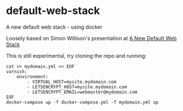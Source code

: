 default-web-stack
=================

A new default web stack - using docker

Loosely based on Simon Willison's presentation at [A New Default Web Stack](https://www.youtube.com/watch?v=P68zXJ_ACCE)

This is still experimental, try cloning the repo and running:

    cat >> mydomain.yml << EOF
    varnish:
        environment:
            - VIRTUAL_HOST=mysite.mydomain.com
            - LETSENCRYPT_HOST=mysite.mydomain.com
            - LETSENCRYPT_EMAIL=webmaster@mydomain.com
    EOF
    docker-compose up -f docker-compose.yml -f mydomain.yml up
